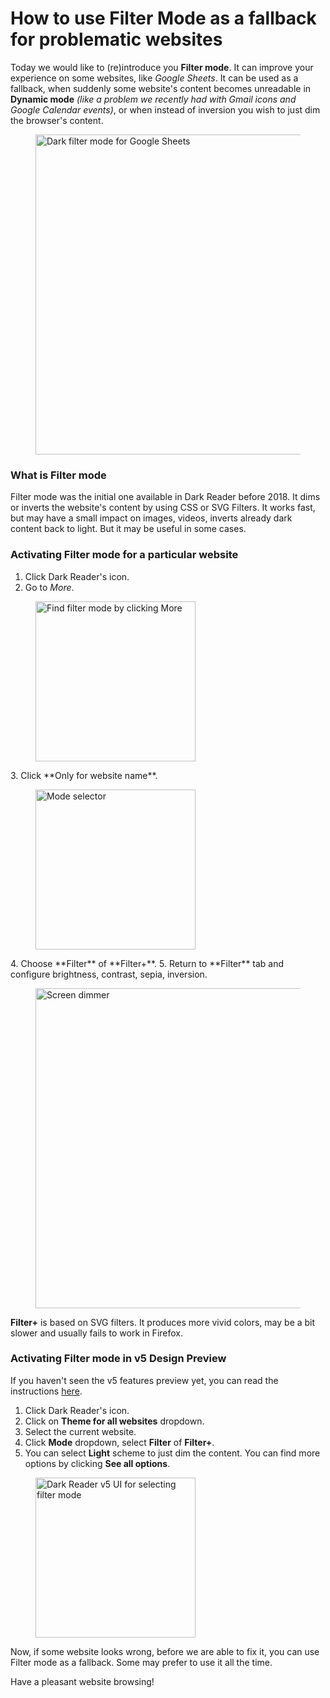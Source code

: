 # How to use Filter Mode as a fallback for problematic websites

Today we would like to (re)introduce you **Filter mode**.
It can improve your experience on some websites, like *Google Sheets*.
It can be used as a fallback, when suddenly some website's content becomes unreadable in **Dynamic mode**
*(like a problem we recently had with Gmail icons and Google Calendar events)*,
or when instead of inversion you wish to just dim the browser's content.

<figure>
    <img src="/images/filter-mode_sheets.png" alt="Dark filter mode for Google Sheets" style="width: 32rem;" />
</figure>

### What is Filter mode

Filter mode was the initial one available in Dark Reader before 2018.
It dims or inverts the website's content by using CSS or SVG Filters.
It works fast, but may have a small impact on images, videos,
inverts already dark content back to light.
But it may be useful in some cases.

### Activating Filter mode for a particular website

1. Click Dark Reader's icon.
2. Go to *More*.
<figure>
    <img src="/images/filter-mode_more.png" alt="Find filter mode by clicking More" style="width: 16rem;" />
</figure>
3. Click **Only for website name**.
<figure>
    <img src="/images/filter-mode_selection.png" alt="Mode selector" style="width: 16rem;" />
</figure>
4. Choose **Filter** of **Filter+**.
5. Return to **Filter** tab and configure brightness, contrast, sepia, inversion.
<figure>
    <img src="/images/filter-mode_dimm.png" alt="Screen dimmer" style="width: 32rem;" />
</figure>

**Filter+** is based on SVG filters. It produces more vivid colors,
may be a bit slower and usually fails to work in Firefox.

<div>
    <darkreader-inside-post></darkreader-inside-post>
    <script type="module" src="/elements/inside-post.js"></script>
</div>

### Activating Filter mode in v5 Design Preview

If you haven't seen the v5 features preview yet, you can read the instructions [here](../../tips/activate-v5-preview/).

1. Click Dark Reader's icon.
2. Click on **Theme for all websites** dropdown.
3. Select the current website.
4. Click **Mode** dropdown, select **Filter** of **Filter+**.
5. You can select **Light** scheme to just dim the content.
You can find more options by clicking **See all options**.
<figure>
    <img src="/images/filter-mode_v5-ui.png" alt="Dark Reader v5 UI for selecting filter mode" style="width: 16rem;" />
</figure>

Now, if some website looks wrong,
before we are able to fix it,
you can use Filter mode as a fallback.
Some may prefer to use it all the time.

Have a pleasant website browsing!
